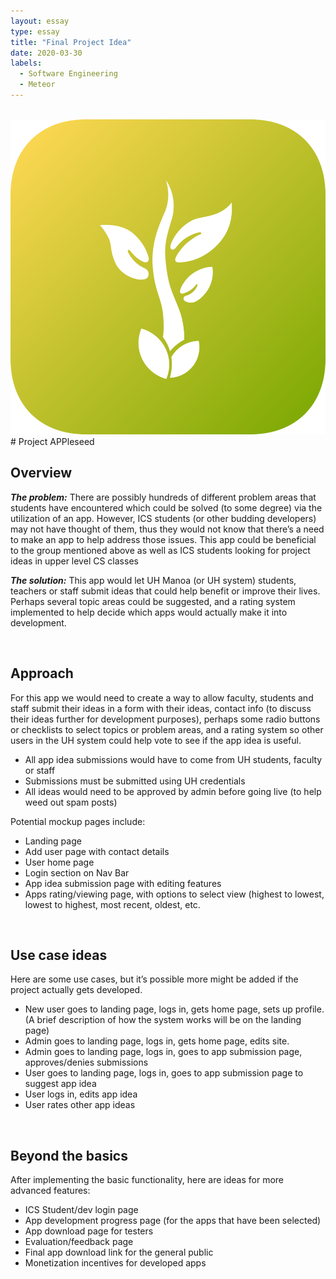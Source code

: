 ```yaml
---
layout: essay
type: essay
title: "Final Project Idea"
date: 2020-03-30
labels:
  - Software Engineering
  - Meteor
---
```


<br>

<img class="ui small left circular floated image" src="../images/idea-seed.png">
# Project APPleseed

## Overview
***The problem:*** There are possibly hundreds of different problem areas that students have encountered which could be solved (to some degree) via the utilization of an app. However, ICS students (or other budding developers) may not have thought of them, thus they would not know that there’s a need to make an app to help address those issues. This app could be beneficial to the group mentioned above as well as ICS students looking for project ideas in upper level CS classes

***The solution:*** This app would let UH Manoa (or UH system) students, teachers or staff submit ideas that could help benefit or improve their lives. Perhaps several topic areas could be suggested, and a rating system implemented to help decide which apps would actually make it into development.

<br>
<div class="ui divider"></div>

## Approach
For this app we would need to create a way to allow faculty, students and staff submit their ideas in a form with their ideas, contact info (to discuss their ideas further for development purposes), perhaps some radio buttons or checklists to select topics or problem areas, and a rating system so other users in the UH system could help vote to see if the app idea is useful.

* All app idea submissions would have to come from UH students, faculty or staff
* Submissions must be submitted using UH credentials
* All ideas would need to be approved by admin before going live (to help weed out spam posts)
    
Potential mockup pages include:

* Landing page
* Add user page with contact details
* User home page
* Login section on Nav Bar
* App idea submission page with editing features
* Apps rating/viewing page, with options to select view (highest to lowest, lowest to highest, most recent, oldest, etc.

<br>
<div class="ui divider"></div>

## Use case ideas

Here are some use cases, but it’s possible more might be added if the project actually gets developed.

* New user goes to landing page, logs in, gets home page, sets up profile. (A brief description of how the system works will be on the landing page)
* Admin goes to landing page, logs in, gets home page, edits site.
* Admin goes to landing page, logs in, goes to app submission page, approves/denies submissions
* User goes to landing page, logs in, goes to app submission page to suggest app idea
* User logs in, edits app idea
* User rates other app ideas

<br>
<div class="ui divider"></div>

## Beyond the basics

After implementing the basic functionality, here are ideas for more advanced features:

* ICS Student/dev login page
* App development progress page (for the apps that have been selected)
* App download page for testers
* Evaluation/feedback page
* Final app download link for the general public 
* Monetization incentives for developed apps

<br>
<br>

